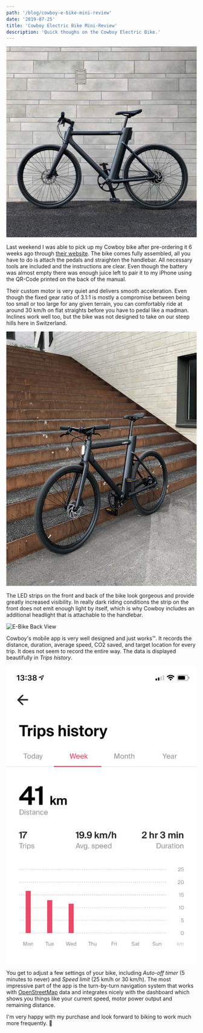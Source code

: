 ```yaml
---
path: '/blog/cowboy-e-bike-mini-review'
date: '2019-07-25'
title: 'Cowboy Electric Bike Mini-Review'
description: 'Quick thoughs on the Cowboy Electric Bike.'
---
```


![E-Bike Side View](./side.jpg)

Last weekend I was able to pick up my Cowboy bike after pre-ordering it 6 weeks ago through [their website](https://cowboy.com). The bike comes fully assembled, all you have to do is attach the pedals and straighten the handlebar. All necessary tools are included and the instructions are clear. Even though the battery was almost empty there was enough juice left to pair it to my iPhone using the QR-Code printed on the back of the manual.

Their custom motor is very quiet and delivers smooth acceleration. Even though the fixed gear ratio of 3.1:1 is mostly a compromise between being too small or too large for any given terrain, you can comfortably ride at around 30 km/h on flat straights before you have to pedal like a madman. Inclines work well too, but the bike was not designed to take on our steep hills here in Switzerland.

![E-Bike Front View](./front.jpg)

The LED strips on the front and back of the bike look gorgeous and provide greatly increased visibility. In really dark riding conditions the strip on the front does not emit enough light by itself, which is why Cowboy includes an additional headlight that is attachable to the handlebar.

![E-Bike Back View](./back.jpg)

Cowboy's mobile app is very well designed and just works️™. It records the distance, duration, average speed, CO2 saved, and target location for every trip. It does not seem to record the entire way. The data is displayed beautifully in _Trips history_.

![Trips history screenshot](./trips_history.jpg)

You get to adjust a few settings of your bike, including _Auto-off timer_ (5 minutes to never) and _Speed limit_ (25 km/h or 30 km/h). The most impressive part of the app is the turn-by-turn navigation system that works with [OpenStreetMap](https://www.openstreetmap.org) data and integrates nicely with the dashboard which shows you things like your current speed, motor power output and remaining distance.

I'm very happy with my purchase and look forward to biking to work much more frequently. 🤠
